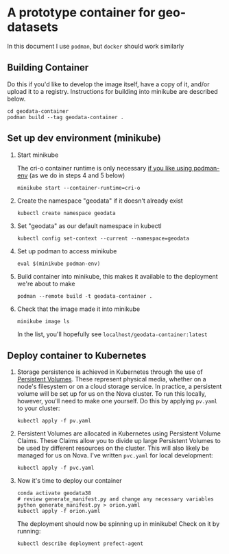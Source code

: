 # A prototype container for geo-datasets

In this document I use `podman`, but `docker` should work similarly

## Building Container

Do this if you'd like to develop the image itself, have a copy of it, and/or upload it to a registry.
Instructions for building into minikube are described below.
```
cd geodata-container
podman build --tag geodata-container .
```

## Set up dev environment (minikube)

1. Start minikube

   The cri-o container runtime is only necessary [if you like using podman-env](https://minikube.sigs.k8s.io/docs/handbook/pushing/#comparison-table-for-different-methods) (as we do in steps 4 and 5 below)
   ```shell
   minikube start --container-runtime=cri-o
   ```

2. Create the namespace "geodata" if it doesn't already exist
   ```shell
   kubectl create namespace geodata
   ```

3. Set "geodata" as our default namespace in kubectl
   ```shell
   kubectl config set-context --current --namespace=geodata
   ```
   
4. Set up podman to access minikube
   ```shell
   eval $(minikube podman-env)
   ```

5. Build container into minikube, this makes it available to the deployment we're about to make
   ```shell
   podman --remote build -t geodata-container .
   ```

6. Check that the image made it into minikube
   ```shell
   minikube image ls
   ```
   In the list, you'll hopefully see `localhost/geodata-container:latest`

## Deploy container to Kubernetes

1. Storage persistence is achieved in Kubernetes through the use of [Persistent Volumes](https://kubernetes.io/docs/concepts/storage/persistent-volumes/).
   These represent physical media, whether on a node's filesystem or on a cloud storage service.
   In practice, a persistent volume will be set up for us on the Nova cluster.
   To run this locally, however, you'll need to make one yourself.
   Do this by applying `pv.yaml` to your cluster:
   ```shell
   kubectl apply -f pv.yaml
   ```

2. Persistent Volumes are allocated in Kubernetes using Persistent Volume Claims.
   These Claims allow you to divide up large Persistent Volumes to be used by different resources on the cluster.
   This will also likely be managed for us on Nova.
   I've written `pvc.yaml` for local development:
   ```shell
   kubectl apply -f pvc.yaml
   ```

3. Now it's time to deploy our container
   ```shell
   conda activate geodata38
   # review generate_manifest.py and change any necessary variables
   python generate_manifest.py > orion.yaml
   kubectl apply -f orion.yaml
   ```

   The deployment should now be spinning up in minikube!
   Check on it by running:
   ```shell
   kubectl describe deployment prefect-agent
   ```
